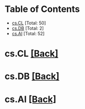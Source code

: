 <div id=toc></div>

# Table of Contents

- [cs.CL](#cs.CL) [Total: 50]
- [cs.DB](#cs.DB) [Total: 2]
- [cs.AI](#cs.AI) [Total: 52]


<div id='cs.CL'></div>

# cs.CL [[Back]](#toc)



<div id='cs.DB'></div>

# cs.DB [[Back]](#toc)



<div id='cs.AI'></div>

# cs.AI [[Back]](#toc)

